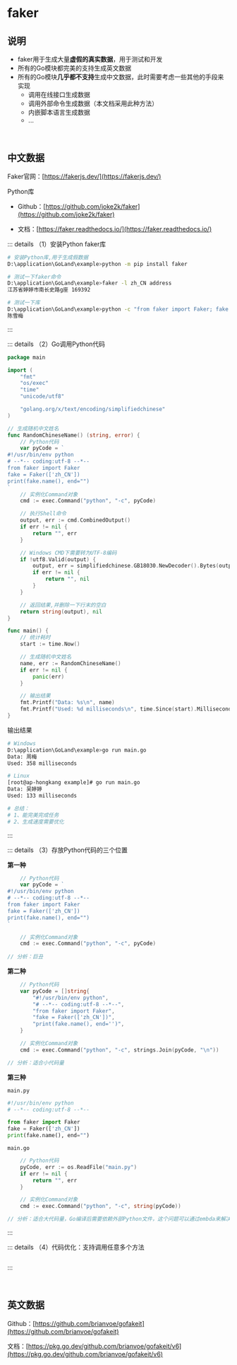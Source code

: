 # faker

## 说明

* faker用于生成大量**虚假的真实数据**，用于测试和开发
* 所有的Go模块都完美的支持生成英文数据
* 所有的Go模块**几乎都不支持**生成中文数据，此时需要考虑一些其他的手段来实现
  * 调用在线接口生成数据
  * 调用外部命令生成数据（本文档采用此种方法）
  * 内嵌脚本语言生成数据
  * ...


<br />

## 中文数据

Faker官网：[https://fakerjs.dev/](https://fakerjs.dev/)

Python库

* Github：[https://github.com/joke2k/faker](https://github.com/joke2k/faker)

* 文档：[https://faker.readthedocs.io/](https://faker.readthedocs.io/)

::: details （1）安装Python faker库

```bash
# 安装Python库,用于生成假数据
D:\application\GoLand\example>python -m pip install faker

# 测试一下faker命令
D:\application\GoLand\example>faker -l zh_CN address
江苏省婷婷市南长史路g座 169392

# 测试一下库
D:\application\GoLand\example>python -c "from faker import Faker; fake = Faker(['zh_CN']); print(fake.name())"
陈雪梅
```

:::

::: details （2）Go调用Python代码

```go
package main

import (
	"fmt"
	"os/exec"
	"time"
	"unicode/utf8"

	"golang.org/x/text/encoding/simplifiedchinese"
)

// 生成随机中文姓名
func RandomChineseName() (string, error) {
	// Python代码
	var pyCode = `
#!/usr/bin/env python
# --*-- coding:utf-8 --*--
from faker import Faker
fake = Faker(['zh_CN'])
print(fake.name(), end="")
`
	// 实例化Command对象
	cmd := exec.Command("python", "-c", pyCode)

	// 执行Shell命令
	output, err := cmd.CombinedOutput()
	if err != nil {
		return "", err
	}

	// Windows CMD下需要转为UTF-8编码
	if !utf8.Valid(output) {
		output, err = simplifiedchinese.GB18030.NewDecoder().Bytes(output)
		if err != nil {
			return "", nil
		}
	}

	// 返回结果,并删除一下行末的空白
	return string(output), nil
}

func main() {
	// 统计耗时
	start := time.Now()

	// 生成随机中文姓名
	name, err := RandomChineseName()
	if err != nil {
		panic(err)
	}

	// 输出结果
	fmt.Printf("Data: %s\n", name)
	fmt.Printf("Used: %d milliseconds\n", time.Since(start).Milliseconds())
}
```

输出结果

```bash
# Windows
D:\application\GoLand\example>go run main.go
Data: 周梅
Used: 358 milliseconds

# Linux
[root@ap-hongkang example]# go run main.go
Data: 吴婷婷
Used: 133 milliseconds

# 总结：
# 1、能完美完成任务
# 2、生成速度需要优化
```

:::

::: details （3）存放Python代码的三个位置

**第一种**

```go
	// Python代码
	var pyCode = `
#!/usr/bin/env python
# --*-- coding:utf-8 --*--
from faker import Faker
fake = Faker(['zh_CN'])
print(fake.name(), end="")
`

	// 实例化Command对象
	cmd := exec.Command("python", "-c", pyCode)
    
// 分析：巨丑
```

**第二种**

```go
	// Python代码
	var pyCode = []string{
		"#!/usr/bin/env python",
		"# --*-- coding:utf-8 --*--",
		"from faker import Faker",
		"fake = Faker(['zh_CN'])",
		"print(fake.name(), end='')",
	}

	// 实例化Command对象
	cmd := exec.Command("python", "-c", strings.Join(pyCode, "\n"))

// 分析：适合小代码量
```

**第三种**

`main.py`

```python
#!/usr/bin/env python
# --*-- coding:utf-8 --*--

from faker import Faker
fake = Faker(['zh_CN'])
print(fake.name(), end="")
```

`main.go`

```go
	// Python代码
	pyCode, err := os.ReadFile("main.py")
	if err != nil {
		return "", err
	}

	// 实例化Command对象
	cmd := exec.Command("python", "-c", string(pyCode))

// 分析：适合大代码量，Go编译后需要依赖外部Python文件，这个问题可以通过embda来解决
```

:::

::: details （4）代码优化：支持调用任意多个方法

```go

```

:::

<br />

## 英文数据

Github：[https://github.com/brianvoe/gofakeit](https://github.com/brianvoe/gofakeit)

文档：[https://pkg.go.dev/github.com/brianvoe/gofakeit/v6](https://pkg.go.dev/github.com/brianvoe/gofakeit/v6)